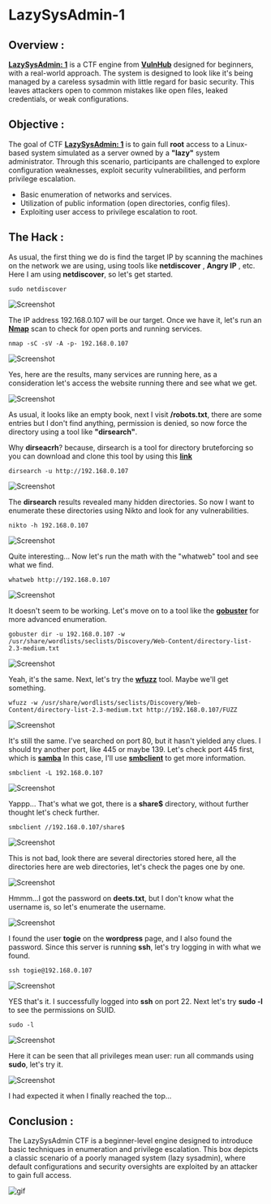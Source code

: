 # LazySysAdmin-1
## Overview :
**[LazySysAdmin: 1](https://vulnhub.com/entry/lazysysadmin-1,205/)** is a CTF engine from **[VulnHub](https://vulnhub.com/)** designed for beginners, with a real-world approach. The system is designed to look like it's being managed by a careless sysadmin with little regard for basic security. This leaves attackers open to common mistakes like open files, leaked credentials, or weak configurations.

## Objective :
The goal of CTF **[LazySysAdmin: 1](https://vulnhub.com/entry/lazysysadmin-1,205/)** is to gain full **root** access to a Linux-based system simulated as a server owned by a **"lazy"** system administrator. Through this scenario, participants are challenged to explore configuration weaknesses, exploit security vulnerabilities, and perform privilege escalation.
- Basic enumeration of networks and services.
- Utilization of public information (open directories, config files).
- Exploiting user access to privilege escalation to root.

## The Hack :
As usual, the first thing we do is find the target IP by scanning the machines on the network we are using, using tools like **netdiscover** , **Angry IP** , etc. Here I am using **netdiscover**, so let's get started.
```
sudo netdiscover
```

![Screenshot](images/1.png)

The IP address 192.168.0.107 will be our target. Once we have it, let's run an **[Nmap](https://nmap.org/)** scan to check for open ports and running services.
```
nmap -sC -sV -A -p- 192.168.0.107
```

![Screenshot](images/2.png)

Yes, here are the results, many services are running here, as a consideration let's access the website running there and see what we get.

![Screenshot](images/3.png)

As usual, it looks like an empty book, next I visit **/robots.txt**, there are some entries but I don't find anything, permission is denied, so now force the directory using a tool like **"dirsearch"**.

Why **dirseacrh**? because, dirsearch is a tool for directory bruteforcing so you can download and clone this tool by using this **[link](https://github.com/maurosoria/dirsearch)**
```
dirsearch -u http://192.168.0.107
```

![Screenshot](images/4.png)

The **dirsearch** results revealed many hidden directories. So now I want to enumerate these directories using Nikto and look for any vulnerabilities.
```
nikto -h 192.168.0.107
```

![Screenshot](images/5.png)

Quite interesting... Now let's run the math with the "whatweb" tool and see what we find.
```
whatweb http://192.168.0.107
```

![Screenshot](images/6.png)

It doesn't seem to be working. Let's move on to a tool like the **[gobuster](https://github.com/OJ/gobuster)** for more advanced enumeration.
```
gobuster dir -u 192.168.0.107 -w /usr/share/wordlists/seclists/Discovery/Web-Content/directory-list-2.3-medium.txt
```

![Screenshot](images/7.png)

Yeah, it's the same. Next, let's try the **[wfuzz](https://github.com/xmendez/wfuzz)** tool. Maybe we'll get something.
```
wfuzz -w /usr/share/wordlists/seclists/Discovery/Web-Content/directory-list-2.3-medium.txt http://192.168.0.107/FUZZ
```

![Screenshot](images/8.png)

It's still the same. I've searched on port 80, but it hasn't yielded any clues. I should try another port, like 445 or maybe 139. Let's check port 445 first, which is **[samba](https://www.samba.org/)** In this case, I'll use **[smbclient](https://www.samba.org/samba/docs/current/man-html/smbclient.1.html)** to get more information.
```
smbclient -L 192.168.0.107
```

![Screenshot](images/9.png)

Yappp... That's what we got, there is a **share$** directory, without further thought let's check further.
```
smbclient //192.168.0.107/share$
```

![Screenshot](images/10.png)

This is not bad, look there are several directories stored here, all the directories here are web directories, let's check the pages one by one.

![Screenshot](images/11.png)

Hmmm...I got the password on **deets.txt**, but I don't know what the username is, so let's enumerate the username.

![Screenshot](images/12.png)

I found the user **togie** on the **wordpress** page, and I also found the password. Since this server is running **ssh**, let's try logging in with what we found.
```
ssh togie@192.168.0.107
```

![Screenshot](images/13.png)

YES that's it. I successfully logged into **ssh** on port 22.
Next let's try **sudo -l** to see the permissions on SUID.
```
sudo -l
```

![Screenshot](images/14.png)

Here it can be seen that all privileges mean user: run all commands using **sudo**, let's try it.

![Screenshot](images/15.png)

I had expected it when I finally reached the top...

## Conclusion :
The LazySysAdmin CTF is a beginner-level engine designed to introduce basic techniques in enumeration and privilege escalation. This box depicts a classic scenario of a poorly managed system (lazy sysadmin), where default configurations and security oversights are exploited by an attacker to gain full access.

![gif](https://media3.giphy.com/media/v1.Y2lkPTc5MGI3NjExN2tmcGtqdW5xbmk5czVrbmptaGx3cWxyM3dpMjM4ZzU3NWxkYjE1NSZlcD12MV9pbnRlcm5hbF9naWZfYnlfaWQmY3Q9Zw/mQG644PY8O7rG/giphy.gif)
